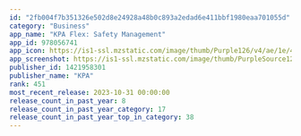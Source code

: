 ```yaml
---
id: "2fb004f7b351326e502d8e24928a48b0c893a2edad6e411bbf1980eaa701055d"
category: "Business"
app_name: "KPA Flex: Safety Management"
app_id: 978056741
app_icon: https://is1-ssl.mzstatic.com/image/thumb/Purple126/v4/ae/1e/4d/ae1e4d9f-bd75-b044-8e16-46237a451f6c/AppIcon-0-0-1x_U007emarketing-0-7-0-0-85-220.png/1024x1024bb.png
app_screenshot: https://is1-ssl.mzstatic.com/image/thumb/PurpleSource126/v4/4b/62/6b/4b626ba6-9420-e6b7-f0f3-09a77f8bd8a5/f026cf49-4299-4abc-af2a-d497af941de5_1242x2688bb.png/1242x2688bb.png
publisher_id: 1421958301
publisher_name: "KPA"
rank: 451
most_recent_release: 2023-10-31 00:00:00
release_count_in_past_year: 8
release_count_in_past_year_category: 17
release_count_in_past_year_top_in_category: 38
---
```

